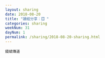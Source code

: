 ```yaml
---
layout: sharing
date: 2018-08-20
title: "讀經分享：【】"
categories: sharing
weekNum: 31
dayNum: 1
permalink: /sharing/2018-08-20-sharing.html
---
```


`錢斌傳道`
